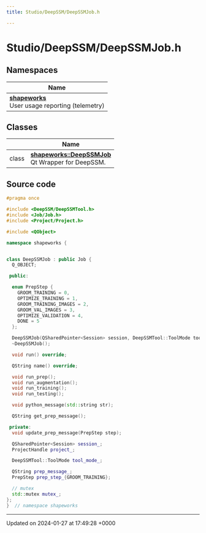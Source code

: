 ```yaml
---
title: Studio/DeepSSM/DeepSSMJob.h

---
```


# Studio/DeepSSM/DeepSSMJob.h



## Namespaces

| Name           |
| -------------- |
| **[shapeworks](../Namespaces/namespaceshapeworks.md)** <br>User usage reporting (telemetry)  |

## Classes

|                | Name           |
| -------------- | -------------- |
| class | **[shapeworks::DeepSSMJob](../Classes/classshapeworks_1_1DeepSSMJob.md)** <br>Qt Wrapper for DeepSSM.  |




## Source code

```cpp
#pragma once

#include <DeepSSM/DeepSSMTool.h>
#include <Job/Job.h>
#include <Project/Project.h>

#include <QObject>

namespace shapeworks {


class DeepSSMJob : public Job {
  Q_OBJECT;

 public:

  enum PrepStep {
    GROOM_TRAINING = 0,
    OPTIMIZE_TRAINING = 1,
    GROOM_TRAINING_IMAGES = 2,
    GROOM_VAL_IMAGES = 3,
    OPTIMIZE_VALIDATION = 4,
    DONE = 5
  };

  DeepSSMJob(QSharedPointer<Session> session, DeepSSMTool::ToolMode tool_mode);
  ~DeepSSMJob();

  void run() override;

  QString name() override;

  void run_prep();
  void run_augmentation();
  void run_training();
  void run_testing();

  void python_message(std::string str);

  QString get_prep_message();

 private:
  void update_prep_message(PrepStep step);

  QSharedPointer<Session> session_;
  ProjectHandle project_;

  DeepSSMTool::ToolMode tool_mode_;

  QString prep_message_;
  PrepStep prep_step_{GROOM_TRAINING};

  // mutex
  std::mutex mutex_;
};
}  // namespace shapeworks
```


-------------------------------

Updated on 2024-01-27 at 17:49:28 +0000
